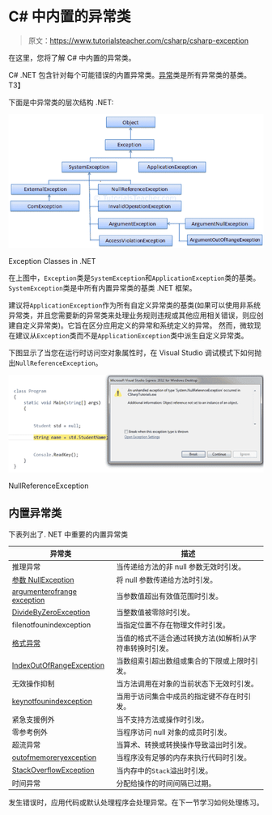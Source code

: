 # C# 中内置的异常类

> 原文：<https://www.tutorialsteacher.com/csharp/csharp-exception>

在这里，您将了解 C# 中内置的异常类。

C# .NET 包含针对每个可能错误的内置异常类。[异常](https://docs.microsoft.com/en-us/dotnet/api/system.exception?view=netframework-4.8)类是所有异常类的基类。 T3】

下面是中异常类的层次结构 .NET:

![Exception Class Hierarchy](img/518726220751feed9fdba47fe7a4d7ad.png)

Exception Classes in .NET



在上图中，`Exception`类是`SystemException`和`ApplicationException`类的基类。`SystemException`类是中所有内置异常类的基类 .NET 框架。

建议将`ApplicationException`作为所有自定义异常类的基类(如果可以使用非系统异常类，并且您需要新的异常类来处理业务规则违规或其他应用相关错误，则应创建自定义异常类)。它旨在区分应用定义的异常和系统定义的异常。 然而，微软现在建议从`Exception`类而不是`ApplicationException`类中派生自定义异常类。

下图显示了当您在运行时访问空对象属性时，在 Visual Studio 调试模式下如何抛出`NullReferenceException`。

![Exception](img/6f2b6cbf87d51036bc49a66595d08e3d.png)

NullReferenceException



## 内置异常类

下表列出了. NET 中重要的内置异常类

| 异常类 | 描述 |
| --- | --- |
| 推理异常 | 当传递给方法的非 null 参数无效时引发。 |
| [参数 NullException](https://docs.microsoft.com/en-us/dotnet/api/system.argumentnullexception?view=netframework-4.8) | 将 null 参数传递给方法时引发。 |
| [argumenterofrange exception](https://docs.microsoft.com/en-us/dotnet/api/system.argumentoutofrangeexception?view=netframework-4.8) | 当参数值超出有效值范围时引发。 |
| [DivideByZeroException](https://docs.microsoft.com/en-us/dotnet/api/system.dividebyzeroexception?view=netframework-4.8) | 当整数值被零除时引发。 |
| filenotfounindexception | 当指定位置不存在物理文件时引发。 |
| [格式异常](https://docs.microsoft.com/en-us/dotnet/api/system.formatexception?view=netframework-4.8) | 当值的格式不适合通过转换方法(如解析)从字符串转换时引发。 |
| [IndexOutOfRangeException](https://docs.microsoft.com/en-us/dotnet/api/system.indexoutofrangeexception?view=netframework-4.8) | 当数组索引超出数组或集合的下限或上限时引发。 |
| 无效操作抑制 | 当方法调用在对象的当前状态下无效时引发。 |
| [keynotfounindexception](https://docs.microsoft.com/en-us/dotnet/api/system.collections.generic.keynotfoundexception?view=netframework-4.8) | 当用于访问集合中成员的指定键不存在时引发。 |
| 紧急支援例外 | 当不支持方法或操作时引发。 |
| 零参考例外 | 当程序访问 null 对象的成员时引发。 |
| 超流异常 | 当算术、转换或转换操作导致溢出时引发。 |
| [outofmemoreryexception](https://docs.microsoft.com/en-us/dotnet/api/system.outofmemoryexception?view=netframework-4.8) | 当程序没有足够的内存来执行代码时引发。 |
| [StackOverflowException](https://docs.microsoft.com/en-us/dotnet/api/system.stackoverflowexception?view=netframework-4.8) | 当内存中的`Stack`溢出时引发。 |
| 时间异常 | 分配给操作的时间间隔已过期。 |

发生错误时，应用代码或默认处理程序会处理异常。在下一节学习如何处理练习。